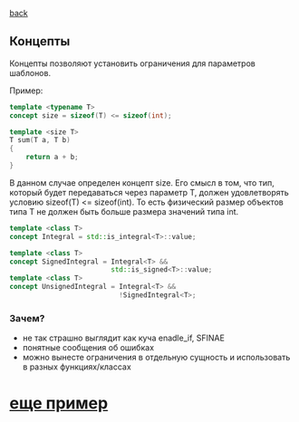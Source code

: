 [back](./lessons.md)

## Концепты 

Концепты позволяют установить ограничения для параметров шаблонов. 

Пример:
```cpp
template <typename T>
concept size = sizeof(T) <= sizeof(int);

template <size T>
T sum(T a, T b)
{
    return a + b;
}
```
В данном случае определен концепт size. Его смысл в том, что тип, который будет передаваться через параметр T, должен удовлетворять условию sizeof(T) <= sizeof(int). То есть физический размер объектов типа T не должен быть больше размера значений типа int.

```cpp
template <class T>
concept Integral = std::is_integral<T>::value;

template <class T>
concept SignedIntegral = Integral<T> &&
                         std::is_signed<T>::value;
template <class T>
concept UnsignedIntegral = Integral<T> &&
                           !SignedIntegral<T>;
```

### Зачем?
- не так страшно выглядит как куча enadle_if, SFINAE
- понятные сообщения об ошибках
- можно вынесте ограничения в отдельную сущность и использовать в разных функциях/классах
 
# [еще пример](~/projects/concepts/main.cpp)


